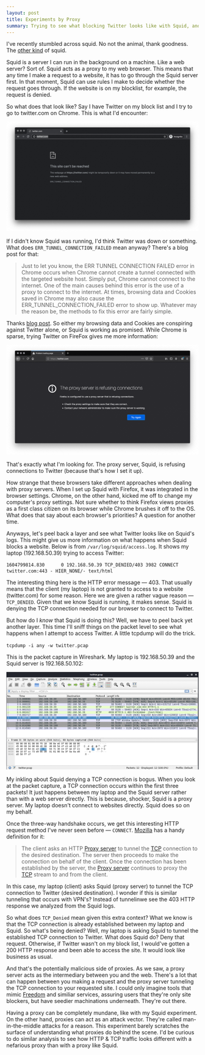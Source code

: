 ```yaml
---
layout: post
title: Experiments by Proxy
summary: Trying to see what blocking Twitter looks like with Squid, and what it can teach us about proxies.
---
```


I've recently stumbled across squid. No not the animal, thank goodness. The [other kind](http://www.squid-cache.org/) of squid.

Squid is a server I can run in the background on a machine. Like a web server? Sort of. Squid acts as a proxy to my web browser. This means that any time I make a request to a website, it has to go through the Squid server first. In that moment, Squid can use rules I make to decide whether the request goes through. If the website is on my blocklist, for example, the request is denied.

So what does that look like? Say I have Twitter on my block list and I try to go to twitter.com on Chrome. This is what I'd encounter:

![Chrome error screen for blocked Twitter](/images/Chrome-403.png)

If I didn't know Squid was running, I'd think Twitter was down or something. What does `ERR_TUNNEL_CONNECTION_FAILED` mean anyway? There's a blog post for that:

> Just to let you know, the ERR TUNNEL CONNECTION FAILED error in Chrome occurs when Chrome cannot create a tunnel connected with the targeted website host. Simply put, Chrome cannot connect to the internet. One of the main causes behind this error is the use of a proxy to connect to the internet. At times, browsing data and Cookies saved in Chrome may also cause the ERR_TUNNEL_CONNECTION_FAILED error to show up. Whatever may the reason be, the methods to fix this error are fairly simple.

Thanks [blog post](https://thegeekpage.com/solved-fix-err_tunnel_connection_failed-error-in-chrome/). So either my browsing data and Cookies are conspiring against Twitter alone, or Squid is working as promised. While Chrome is sparse, trying Twitter on FireFox gives me more information:

![Mozilla error screen for blocked Twitter](/images/Mozilla-403.png)

That's exactly what I'm looking for. The proxy server, Squid, is refusing connections to Twitter (because that's how I set it up).

How strange that these browsers take different approaches when dealing with proxy servers. When I set up Squid with Firefox, it was integrated in the browser settings. Chrome, on the other hand, kicked me off to change my computer's proxy settings. Not sure whether to think Firefox views proxies as a first class citizen on its browser while Chrome brushes it off to the OS. What does that say about each browser's priorities? A question for another time.

Anyways, let's peel back a layer and see what Twitter looks like on Squid's logs. This might give us more information on what happens when Squid blocks a website. Below is from `/var/log/squid/access.log`. It shows my laptop (192.168.50.39) trying to access Twitter:

```
1604799814.830      0 192.168.50.39 TCP_DENIED/403 3982 CONNECT twitter.com:443 - HIER_NONE/- text/html
```

The interesting thing here is the HTTP error message — 403. That usually means that the client (my laptop) is not granted to access to a website (twitter.com) for some reason. Here we are given a rather vague reason — `TCP_DENIED`. Given that we know Squid is running, it makes sense. Squid is denying the TCP connection needed for our browser to connect to Twitter.

But how do I *know* that Squid is doing this? Well, we have to peel back yet another layer. This time I'll sniff things on the packet level to see what happens when I attempt to access Twitter. A little tcpdump will do the trick.

`tcpdump -i any -w twitter.pcap`

This is the packet capture in Wireshark. My laptop is 192.168.50.39 and the Squid server is 192.168.50.102:

![Wireshark of Squid Blocking Twitter](/images/Wireshark-Squid.png)

My inkling about Squid denying a TCP connection is bogus. When you look at the packet capture, a TCP connection occurs within the first three packets! It just happens between my laptop and the Squid server rather than with a web server directly. This is because, shocker, Squid is a proxy server. My laptop doesn't connect to websites directly. Squid does so on my behalf.

Once the three-way handshake occurs, we get this interesting HTTP request method I've never seen before — `CONNECT`. [Mozilla](https://developer.mozilla.org/en-US/docs/Web/HTTP/Methods/CONNECT) has a handy definition for it:

> The client asks an HTTP [Proxy server](https://developer.mozilla.org/en-US/docs/Glossary/Proxy_server) to tunnel the [TCP](https://developer.mozilla.org/en-US/docs/Glossary/Transmission_Control_Protocol_(TCP)) connection to the desired destination. The server then proceeds to make the connection on behalf of the client. Once the connection has been established by the server, the [Proxy server](https://developer.mozilla.org/en-US/docs/Glossary/Proxy_server) continues to proxy the [TCP](https://developer.mozilla.org/en-US/docs/Glossary/Transmission_Control_Protocol_(TCP)) stream to and from the client.

In this case, my laptop (client) asks Squid (proxy server) to tunnel the TCP connection to Twitter (desired destination). I wonder if this is similar tunneling that occurs with VPN's? Instead of tunnelinwe see the 403 HTTP response we analyzed from the Squid logs.

So what does `TCP_Denied` mean given this extra context? What we know is that the TCP connection is already established between my laptop and Squid. So what's being denied? Well, my laptop is asking Squid to tunnel the established TCP connection to Twitter. What does Squid do? Deny that request. Otherwise, if Twitter wasn't on my block list, I would've gotten a 200 HTTP response and been able to access the site. It would look like business as usual.

And that's the potentially malicious side of proxies. As we saw, a proxy server acts as the intermediary between you and the web. There's a lot that can happen between you making a request and the proxy server tunneling the TCP connection to your requested site. I could only imagine tools that mimic [Freedom](https://freedom.to) and similiar services, assuring users that they're only site blockers, but have seedier machinations underneath. They're out there.

Having a proxy can be completely mundane, like with my Squid experiment. On the other hand, proxies can act as an attack vector. They're called man-in-the-middle attacks for a reason. This experiment barely scratches the surface of understanding what proxies do behind the scene. I'd be curious to do similar analysis to see how HTTP & TCP traffic looks different with a nefarious proxy than with a proxy like Squid.
